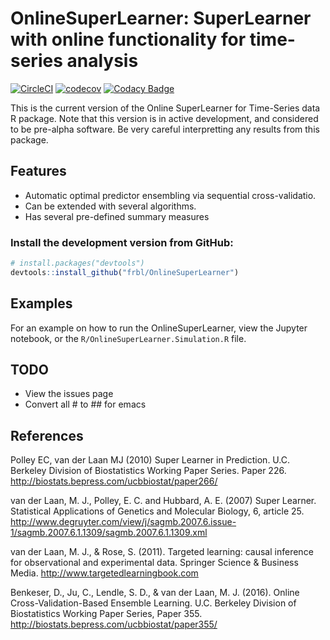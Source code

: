 # OnlineSuperLearner: SuperLearner with online functionality for time-series analysis

[![CircleCI](https://circleci.com/gh/frbl/OnlineSuperLearner.svg?style=svg&circle-token=5badec7bf5e36f14cb653dae793d9495eeb540b3)](https://circleci.com/gh/frbl/onlinesuperlearner)
[![codecov](https://codecov.io/gh/frbl/OnlineSuperLearner/branch/master/graph/badge.svg?token=1s11gjN38m)](https://codecov.io/gh/frbl/OnlineSuperLearner)
[![Codacy Badge](https://api.codacy.com/project/badge/Grade/adb6ba75281742f59ff610611cfad947)](https://www.codacy.com/app/frbl/OnlineSuperLearner?utm_source=github.com&amp;utm_medium=referral&amp;utm_content=frbl/OnlineSuperLearner&amp;utm_campaign=Badge_Grade)

This is the current version of the Online SuperLearner for Time-Series data R package. Note that this version is in active development, and considered to be pre-alpha software. Be very careful interpretting any results from this package. 

## Features

* Automatic optimal predictor ensembling via sequential cross-validatio.
* Can be extended with several algorithms.
* Has several pre-defined summary measures

### Install the development version from GitHub:

```r
# install.packages("devtools")
devtools::install_github("frbl/OnlineSuperLearner")
```
[devtools]: https://github.com/hadley/devtools

## Examples 

For an example on how to run the OnlineSuperLearner, view the Jupyter notebook, or the `R/OnlineSuperLearner.Simulation.R` file.

[Jupyter]: http://jupyter.org/

## TODO

* View the issues page
* Convert all # to ## for emacs

## References 

Polley EC, van der Laan MJ (2010) Super Learner in Prediction. U.C. Berkeley Division of Biostatistics Working Paper Series. Paper 226. <http://biostats.bepress.com/ucbbiostat/paper266/>

van der Laan, M. J., Polley, E. C. and Hubbard, A. E. (2007) Super Learner. Statistical Applications of Genetics and Molecular Biology, 6, article 25. <http://www.degruyter.com/view/j/sagmb.2007.6.issue-1/sagmb.2007.6.1.1309/sagmb.2007.6.1.1309.xml>

van der Laan, M. J., & Rose, S. (2011). Targeted learning: causal inference for observational and experimental data. Springer Science & Business Media. <http://www.targetedlearningbook.com>

Benkeser, D., Ju, C., Lendle, S. D., & van der Laan, M. J. (2016). Online Cross-Validation-Based Ensemble Learning. U.C. Berkeley Division of Biostatistics Working Paper Series, Paper 355. <http://biostats.bepress.com/ucbbiostat/paper355/>
